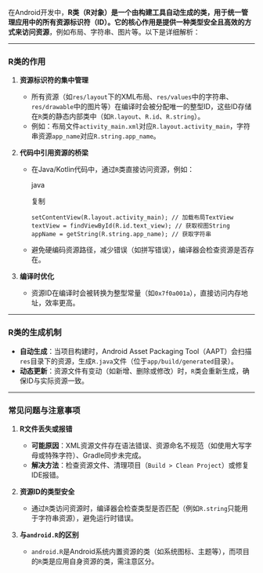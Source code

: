 

在Android开发中，**R类（R对象）**是一个由构建工具自动生成的类，用于统一管理应用中的所有资源标识符（ID）。它的核心作用是**提供一种类型安全且高效的方式来访问资源**，例如布局、字符串、图片等。以下是详细解析：

***

### **R类的作用**

1. **资源标识符的集中管理**

   * 所有资源（如`res/layout`下的XML布局、`res/values`中的字符串、`res/drawable`中的图片等）在编译时会被分配唯一的整型ID，这些ID存储在`R`类的静态内部类中（如`R.layout`、`R.id`、`R.string`）。
   * 例如：布局文件`activity_main.xml`对应`R.layout.activity_main`，字符串资源`app_name`对应`R.string.app_name`。

2. **代码中引用资源的桥梁**

   * 在Java/Kotlin代码中，通过`R`类直接访问资源，例如：

     java

     复制

     ```
     setContentView(R.layout.activity_main); // 加载布局TextView textView = findViewById(R.id.text_view); // 获取视图String appName = getString(R.string.app_name); // 获取字符串
     ```

   * 避免硬编码资源路径，减少错误（如拼写错误），编译器会检查资源是否存在。

3. **编译时优化**

   * 资源ID在编译时会被转换为整型常量（如`0x7f0a001a`），直接访问内存地址，效率更高。

***

### **R类的生成机制**

* **自动生成**：当项目构建时，Android Asset Packaging Tool（AAPT）会扫描`res`目录下的资源，生成`R.java`文件（位于`app/build/generated`目录）。
* **动态更新**：资源文件有变动（如新增、删除或修改）时，`R`类会重新生成，确保ID与实际资源一致。

***

### **常见问题与注意事项**

1. **R文件丢失或报错**

   * **可能原因**：XML资源文件存在语法错误、资源命名不规范（如使用大写字母或特殊字符）、Gradle同步未完成。
   * **解决方法**：检查资源文件、清理项目（`Build > Clean Project`）或修复IDE报错。

2. **资源ID的类型安全**

   * 通过`R`类访问资源时，编译器会检查类型是否匹配（例如`R.string`只能用于字符串资源），避免运行时错误。

3. **与`android.R`的区别**

   * `android.R`是Android系统内置资源的类（如系统图标、主题等），而项目的`R`类是应用自身资源的类，需注意区分。

